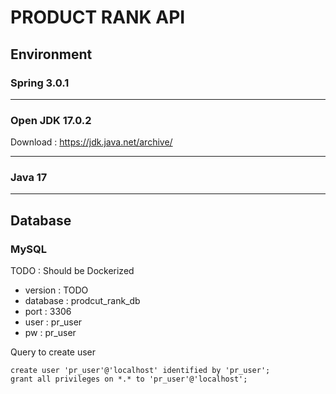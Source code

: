 # PRODUCT RANK API

## Environment
### Spring 3.0.1

---
### Open JDK 17.0.2
 Download : https://jdk.java.net/archive/

---
### Java 17

---

## Database
### MySQL  
TODO : Should be Dockerized
 - version : TODO
 - database : prodcut_rank_db
 - port : 3306
 - user : pr_user
 - pw : pr_user

Query to create user
 ```
 create user 'pr_user'@'localhost' identified by 'pr_user';
 grant all privileges on *.* to 'pr_user'@'localhost';
 ```
 